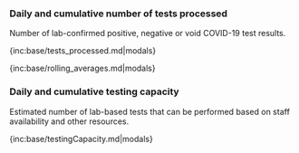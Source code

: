 ### Daily and cumulative number of tests processed 

Number of lab-confirmed positive, negative or void COVID-19 test results.

{inc:base/tests_processed.md|modals}

{inc:base/rolling_averages.md|modals}


### Daily and cumulative testing capacity 

Estimated number of lab-based tests that can be performed based on staff availability and other resources.

{inc:base/testingCapacity.md|modals}